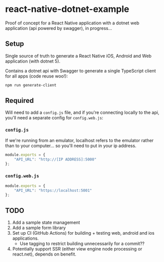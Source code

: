 # react-native-dotnet-example

Proof of concept for a React Native application with a dotnet web application (api powered by swagger), in progress...

## Setup

Single source of truth to generate a React Native iOS, Android and Web application (with dotnet 5).

Contains a dotnet api with Swagger to generate a single TypeScript client for all apps (code reuse woo!):

```bash
npm run generate-client
```

## Required

Will need to add a `config.js` file, and if you're connecting locally to the api, you'll need a separate config for `config.web.js`:

### `config.js`

If we're running from an emulator, localhost refers to the emulator rather than to your computer... so you'll need to put in 
your ip address.

```js
module.exports = {
    "API_URL": "http://[IP ADDRESS]:5000"
};
```

### `config.web.js`

```js
module.exports = {
    "API_URL": "https://localhost:5001"
};
```

## TODO
1. Add a sample state management 
2. Add a sample form library
3. Set up CI (GitHub Actions) for building + testing web, android and ios applications.
   - Use tagging to restrict building unnecessarily for a commit??
4. Potentially support SSR (either view engine node processing or react.net), depends on benefit.
